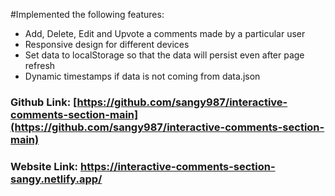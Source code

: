 #Implemented the following features:
- Add, Delete, Edit and Upvote a comments made by a particular user
- Responsive design for different devices
- Set data to localStorage so that the data will persist even after page refresh
- Dynamic timestamps if data is not coming from data.json

### Github Link: [https://github.com/sangy987/interactive-comments-section-main](https://github.com/sangy987/interactive-comments-section-main)
### Website Link: https://interactive-comments-section-sangy.netlify.app/

